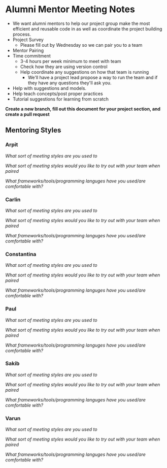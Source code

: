 # Alumni Mentor Meeting Notes

* We want alumni mentors to help our project group make the most efficient and reusable code in as well as coordinate the project building process.
* Project Survey
  * Please fill out by Wednesday so we can pair you to a team
* Mentor Pairing
* Time commitment
  * 3-4 hours per week minimum to meet with team
  * Check how they are using version control
  * Help coordinate any suggestions on how that team is running
    * We'll have a project lead propose a way to run the team and if they have any questions they'll ask you.
* Help with suggestions and models.
 * Help teach concepts/post proper practices
* Tutorial suggestions for learning from scratch

**Create a new branch, fill out this document for your project section, and create a pull request**

## Mentoring Styles

### Arpit

*What sort of meeting styles are you used to*

*What sort of meeting styles would you like to try out with your team when paired*

*What frameworks/tools/programming languges have you used/are comfortable with?*

### Carlin

*What sort of meeting styles are you used to*

*What sort of meeting styles would you like to try out with your team when paired*

*What frameworks/tools/programming languges have you used/are comfortable with?*

### Constantina

*What sort of meeting styles are you used to*

*What sort of meeting styles would you like to try out with your team when paired*

*What frameworks/tools/programming languges have you used/are comfortable with?*

### Paul

*What sort of meeting styles are you used to*

*What sort of meeting styles would you like to try out with your team when paired*

*What frameworks/tools/programming languges have you used/are comfortable with?*

### Sakib

*What sort of meeting styles are you used to*

*What sort of meeting styles would you like to try out with your team when paired*

*What frameworks/tools/programming languges have you used/are comfortable with?*

### Varun

*What sort of meeting styles are you used to*

*What sort of meeting styles would you like to try out with your team when paired*

*What frameworks/tools/programming languges have you used/are comfortable with?*
